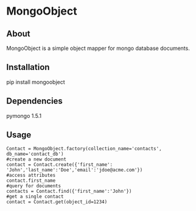 MongoObject
===========

About
-----
MongoObject is a simple object mapper for mongo database documents.

Installation
------------
pip install mongoobject

Dependencies
------------
pymongo 1.5.1

Usage
-----

    Contact = MongoObject.factory(collection_name='contacts', db_name='contact_db')
    #create a new document
    contact = Contact.create({'first_name': 'John','last_name':'Doe','email':'jdoe@acme.com'})
    #access attributes
    contact.first_name
    #query for documents
    contacts = Contact.find({'first_name':'John'})
    #get a single contact
    contact = Contact.get(object_id=1234)

